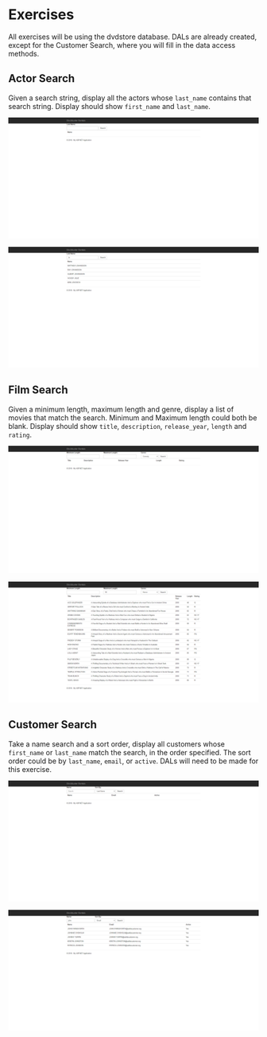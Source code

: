 # Exercises

All exercises will be using the dvdstore database. DALs are already created, except for the Customer Search, where you will fill in the data access methods.

## Actor Search

Given a search string, display all the actors whose `last_name` contains that search string. Display should show `first_name` and `last_name`.

![Search Actor Screen](etc/search-actors.png)

![Search Actor Screen Result](etc/search-actors-result.png)

## Film Search

Given a minimum length, maximum length and genre, display a list of movies that match the search. Minimum and Maximum length could both be blank. Display should show `title`, `description`, `release_year`, `length` and `rating`.

![Search Film Screen](etc/search-films.png)

![Search Film Screen Result](etc/search-films-result.png)


## Customer Search

Take a name search and a sort order, display all customers whose `first_name` or `last_name` match the search, in the order specified. The sort order could be by `last_name`, `email`, or `active`. DALs will need to be made for this exercise.

![Search Customers Screen](etc/search-customers.png)

![Search Customers Screen Result](etc/search-customers-result.png)
